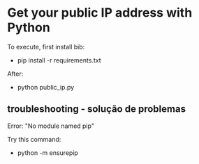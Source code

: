 # Get your public IP address with Python

To execute, first install bib:
- pip install -r requirements.txt

After:
- python public_ip.py 

## troubleshooting - solução de problemas

Error: "No module named pip"

Try this command: 
- python -m ensurepip 

